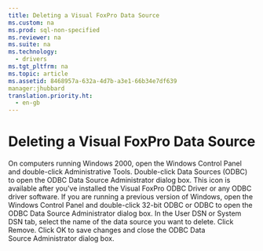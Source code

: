 ```yaml
---
title: Deleting a Visual FoxPro Data Source
ms.custom: na
ms.prod: sql-non-specified
ms.reviewer: na
ms.suite: na
ms.technology: 
  - drivers
ms.tgt_pltfrm: na
ms.topic: article
ms.assetid: 8468957a-632a-4d7b-a3e1-66b34e7df639
manager:jhubbard
translation.priority.ht: 
  - en-gb
---
```

# Deleting a Visual FoxPro Data Source
<?xml version="1.0" encoding="utf-8"?>
<developerConceptualDocument xmlns="http://ddue.schemas.microsoft.com/authoring/2003/5" xmlns:xlink="http://www.w3.org/1999/xlink" xmlns:xsi="http://www.w3.org/2001/XMLSchema-instance" xsi:schemaLocation="http://ddue.schemas.microsoft.com/authoring/2003/5 http://dduestorage.blob.core.windows.net/ddueschema/developer.xsd">
  <introduction>
    <procedure>
      <title>To delete a Visual FoxPro data source</title>
      <steps class="ordered">
        <step>
          <content>
            <para>On computers running Windows 2000, open the Windows Control Panel and double-click Administrative Tools.</para>
          </content>
        </step>
        <step>
          <content>
            <para>Double-click Data Sources (ODBC) to open the ODBC Data Source Administrator dialog box. This icon is available after you've installed the Visual FoxPro ODBC Driver or any ODBC driver software. </para>
            <alert class="note">
              <para>If you are running a previous version of Windows, open the Windows Control Panel and double-click 32-bit ODBC or ODBC to open the ODBC Data Source Administrator dialog box.</para>
            </alert>
          </content>
        </step>
        <step>
          <content>
            <para>In the User DSN or System DSN tab, select the name of the data source you want to delete.</para>
          </content>
        </step>
        <step>
          <content>
            <para>Click Remove.</para>
          </content>
        </step>
        <step>
          <content>
            <para>Click OK to save changes and close the ODBC Data Source Administrator dialog box.</para>
          </content>
        </step>
      </steps>
    </procedure>
  </introduction>
  <relatedTopics />
</developerConceptualDocument>